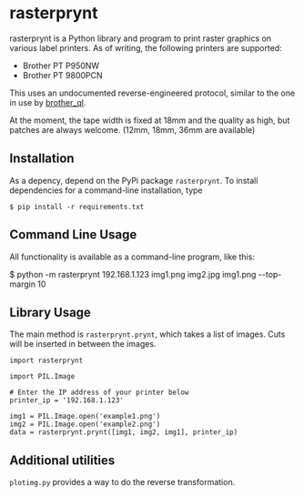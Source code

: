 # rasterprynt

rasterprynt is a Python library and program to print raster graphics on various label printers. As of writing, the following printers are supported:

- Brother PT P950NW
- Brother PT 9800PCN

This uses an undocumented reverse-engineered protocol, similar to the one in use by [brother_ql](https://github.com/pklaus/brother_ql/tree/master/brother_ql).

At the moment, the tape width is fixed at 18mm and the quality as high, but patches are always welcome. (12mm, 18mm, 36mm are available)

## Installation

As a depency, depend on the PyPi package `rasterprynt`. To install dependencies for a command-line installation, type

    $ pip install -r requirements.txt

## Command Line Usage

All functionality is available as a command-line program, like this:

   $ python -m rasterprynt 192.168.1.123 img1.png img2.jpg img1.png --top-margin 10

## Library Usage

The main method is `rasterprynt.prynt`, which takes a list of images. Cuts will be inserted in between the images.

    import rasterprynt

    import PIL.Image

    # Enter the IP address of your printer below
    printer_ip = '192.168.1.123'

    img1 = PIL.Image.open('example1.png')
    img2 = PIL.Image.open('example2.png')
    data = rasterprynt.prynt([img1, img2, img1], printer_ip)

## Additional utilities

`plotimg.py` provides a way to do the reverse transformation.